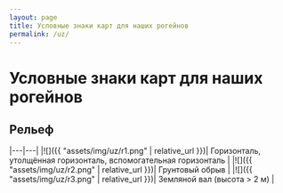 ```yaml
---
layout: page
title: Условные знаки карт для наших рогейнов
permalink: /uz/
---
```


Условные знаки карт для наших рогейнов
======================================

Рельеф
------

|---|---|
|![]({{ "assets/img/uz/r1.png" | relative_url }})| Горизонталь, утолщённая горизонталь, вспомогательная горизонталь |
|![]({{ "assets/img/uz/r2.png" | relative_url }})| Грунтовый обрыв |
|![]({{ "assets/img/uz/r3.png" | relative_url }})| Земляной вал (высота > 2 м) |



